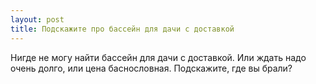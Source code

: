 ```yaml
---
layout: post 
title: Подскажите про бассейн для дачи с доставкой 
--- 
```

Нигде не могу найти бассейн для дачи с доставкой. Или ждать надо очень долго, или цена баснословная. Подскажите, где вы брали?
